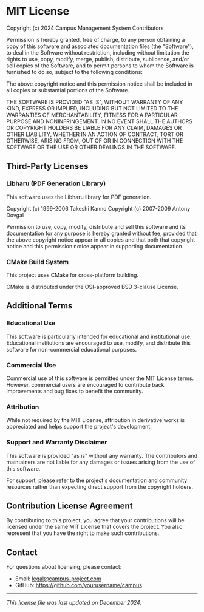 # MIT License

Copyright (c) 2024 Campus Management System Contributors

Permission is hereby granted, free of charge, to any person obtaining a copy
of this software and associated documentation files (the "Software"), to deal
in the Software without restriction, including without limitation the rights
to use, copy, modify, merge, publish, distribute, sublicense, and/or sell
copies of the Software, and to permit persons to whom the Software is
furnished to do so, subject to the following conditions:

The above copyright notice and this permission notice shall be included in all
copies or substantial portions of the Software.

THE SOFTWARE IS PROVIDED "AS IS", WITHOUT WARRANTY OF ANY KIND, EXPRESS OR
IMPLIED, INCLUDING BUT NOT LIMITED TO THE WARRANTIES OF MERCHANTABILITY,
FITNESS FOR A PARTICULAR PURPOSE AND NONINFRINGEMENT. IN NO EVENT SHALL THE
AUTHORS OR COPYRIGHT HOLDERS BE LIABLE FOR ANY CLAIM, DAMAGES OR OTHER
LIABILITY, WHETHER IN AN ACTION OF CONTRACT, TORT OR OTHERWISE, ARISING FROM,
OUT OF OR IN CONNECTION WITH THE SOFTWARE OR THE USE OR OTHER DEALINGS IN THE
SOFTWARE.

## Third-Party Licenses

### Libharu (PDF Generation Library)
This software uses the Libharu library for PDF generation.

Copyright (c) 1999-2006 Takeshi Kanno
Copyright (c) 2007-2009 Antony Dovgal

Permission to use, copy, modify, distribute and sell this software and its
documentation for any purpose is hereby granted without fee, provided that
the above copyright notice appear in all copies and that both that copyright
notice and this permission notice appear in supporting documentation.

### CMake Build System
This project uses CMake for cross-platform building.

CMake is distributed under the OSI-approved BSD 3-clause License.

## Additional Terms

### Educational Use
This software is particularly intended for educational and institutional use.
Educational institutions are encouraged to use, modify, and distribute this
software for non-commercial educational purposes.

### Commercial Use
Commercial use of this software is permitted under the MIT License terms.
However, commercial users are encouraged to contribute back improvements
and bug fixes to benefit the community.

### Attribution
While not required by the MIT License, attribution in derivative works
is appreciated and helps support the project's development.

### Support and Warranty Disclaimer
This software is provided "as is" without any warranty. The contributors
and maintainers are not liable for any damages or issues arising from
the use of this software.

For support, please refer to the project's documentation and community
resources rather than expecting direct support from the copyright holders.

## Contribution License Agreement

By contributing to this project, you agree that your contributions will be
licensed under the same MIT License that covers the project. You also
represent that you have the right to make such contributions.

## Contact

For questions about licensing, please contact:
- Email: legal@campus-project.com
- GitHub: https://github.com/yourusername/campus

---

*This license file was last updated on December 2024.*